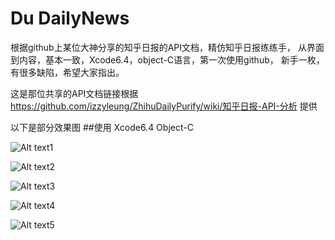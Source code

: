 # Du DailyNews
根据github上某位大神分享的知乎日报的API文档，精仿知乎日报练练手，
从界面到内容，基本一致，Xcode6.4，object-C语言，第一次使用github，
新手一枚，有很多缺陷，希望大家指出。

这是那位共享的API文档链接根据 https://github.com/izzyleung/ZhihuDailyPurify/wiki/知乎日报-API-分析 提供


以下是部分效果图
##使用 Xcode6.4 Object-C  


![Alt text1](http://ww2.sinaimg.cn/bmiddle/ec35d625gw1exozwuy5m8g20ad0j01kz.gif)  
  
  
![Alt text2](http://ww2.sinaimg.cn/bmiddle/ec35d625gw1exozu9zl4og20ad0j0qv6.gif)  
  
  
![Alt text3](http://ww2.sinaimg.cn/bmiddle/ec35d625gw1exozjhmpw2g20ad0j07jp.gif)  
  
  
![Alt text4](http://ww1.sinaimg.cn/bmiddle/ec35d625gw1exozvnhq6cg20ad0j01kz.gif)   
  
  
![Alt text5](http://ww4.sinaimg.cn/bmiddle/ec35d625gw1expaiql8hjg20ad0j0hdt.gif)  

